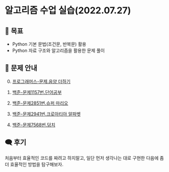 # 알고리즘 수업 실습(2022.07.27)


## 🎯 목표
- Python 기본 문법(조건문, 반복문) 활용
- Python 자료 구조와 알고리즘을 활용한 문제 풀이


## 📢 문제 안내
0. [프로그래머스-문제.음양 더하기](https://school.programmers.co.kr/learn/courses/30/lessons/76501)

1. [백준-문제1157번.단어공부](https://www.acmicpc.net/problem/1157)

2. [백준-문제2851번.슈퍼 마리오](https://www.acmicpc.net/problem/2851)

3. [백준-문제2941번.크로아티아 알파벳](https://www.acmicpc.net/problem/2941)

4. [백준-문제7568번.덩치](https://www.acmicpc.net/problem/7568)


## 🗨 후기
처음부터 효율적인 코드를 짜려고 하지말고, 일단 먼저 생각나는 대로 구현한 다음에 좀 더 효율적인 방법을 탐구해보자. 